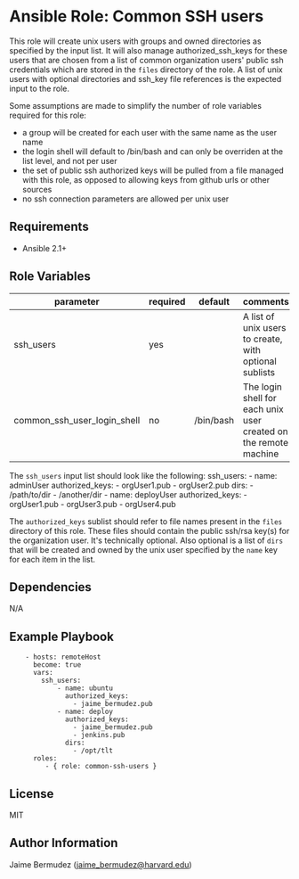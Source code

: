 Ansible Role: Common SSH users
=========

This role will create unix users with groups and owned directories as specified by the input list. It will also manage authorized_ssh_keys for these users that are chosen from a list of common organization users' public ssh credentials which are stored in the `files` directory of the role.  A list of unix users with optional directories and ssh_key file references is the expected input to the role.

Some assumptions are made to simplify the number of role variables required for this role:
- a group will be created for each user with the same name as the user name
- the login shell will default to /bin/bash and can only be overriden at the list level, and not per user
- the set of public ssh authorized keys will be pulled from a file managed with this role, as opposed to allowing keys from github urls or other sources
- no ssh connection parameters are allowed per unix user


Requirements
------------

* Ansible 2.1+


Role Variables
--------------

| parameter                     | required | default    | comments                                                            |   |
|-------------------------------|----------|------------|---------------------------------------------------------------------|---|
| ssh_users                     | yes      |            | A list of unix users to create, with optional sublists              |   |
| common_ssh_user_login_shell   | no       | /bin/bash  | The login shell for each unix user created on the remote machine    |   |


The `ssh_users` input list should look like the following:
    ssh_users:
        - name: adminUser
          authorized_keys:
            - orgUser1.pub
            - orgUser2.pub
          dirs:
            - /path/to/dir
            - /another/dir
        - name: deployUser
          authorized_keys:
            - orgUser1.pub
            - orgUser3.pub
            - orgUser4.pub

The `authorized_keys` sublist should refer to file names present in the `files` directory of this role.  These files should contain the public ssh/rsa key(s) for the organization user.  It's technically optional.  Also optional is a list of `dirs` that will be created and owned by the unix user specified by the `name` key for each item in the list.

Dependencies
------------

N/A

Example Playbook
----------------

```
    - hosts: remoteHost
      become: true
      vars:
        ssh_users:
            - name: ubuntu
              authorized_keys:
                - jaime_bermudez.pub
            - name: deploy
              authorized_keys:
                - jaime_bermudez.pub
                - jenkins.pub
              dirs:
                - /opt/tlt
      roles:
         - { role: common-ssh-users }
```

License
-------

MIT

Author Information
------------------

Jaime Bermudez (jaime_bermudez@harvard.edu)
